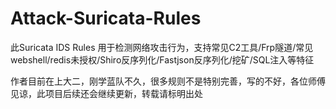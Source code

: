 # Attack-Suricata-Rules
此Suricata IDS Rules 用于检测网络攻击行为，支持常见C2工具/Frp隧道/常见webshell/redis未授权/Shiro反序列化/Fastjson反序列化/挖矿/SQL注入等特征



作者目前在上大二，刚学蓝队不久，很多规则不是特别完善，写的不好，各位师傅见谅，此项目后续还会继续更新，转载请标明出处

